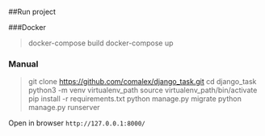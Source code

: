 ##Run project

###Docker
> docker-compose build
> docker-compose up

### Manual
> git clone https://github.com/comalex/django_task.git
> cd django_task
> python3 -m venv virtualenv_path 
> source virtualenv_path/bin/activate
> pip install -r requirements.txt
> python manage.py migrate
> python manage.py runserver

Open in browser `http://127.0.0.1:8000/`